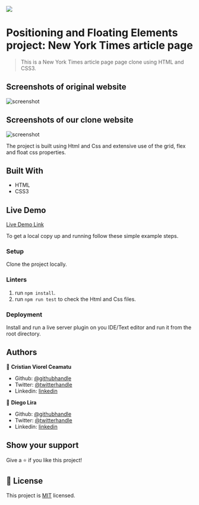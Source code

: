 ![](https://img.shields.io/badge/Microverse-blueviolet)

# Positioning and Floating Elements project: New York Times article page

> This is a New York Times article page page clone using HTML and CSS3.

## Screenshots of original website

![screenshot](./.github/screenshots/app-screenshot-original-full.png)

## Screenshots of our clone website

![screenshot](./.github/screenshots/app-screenshot-clone-full.png)


The project is built using Html and Css and extensive use of the grid, flex and float css properties.

## Built With

- HTML
- CSS3

## Live Demo

[Live Demo Link](https://raw.githack.com/cristianCeamatu/microverse-new-york-times-article-page/adding-article-page/index.html)

To get a local copy up and running follow these simple example steps.

### Setup

Clone the project locally.

### Linters

1. run `npm install`.
2. run `npm run test` to check the Html and Css files.

### Deployment

Install and run a live server plugin on you IDE/Text editor and run it from the root directory.

## Authors

👤 **Cristian Viorel Ceamatu**

- Github: [@githubhandle](https://github.com/cristianCeamatu)
- Twitter: [@twitterhandle](https://twitter.com/CeamatuV)
- Linkedin: [linkedin](https://www.linkedin.com/in/ceamatu-cristian-viorel-7a5469136/)

👤 **Diego Lira**

- Github: [@githubhandle](https://github.com/lirad)
- Twitter: [@twitterhandle](https://twitter.com/lirad)
- Linkedin: [linkedin](https://www.linkedin.com/in/diegoalira/)

## Show your support

Give a ⭐️ if you like this project!

## 📝 License

This project is [MIT](lic.url) licensed.
